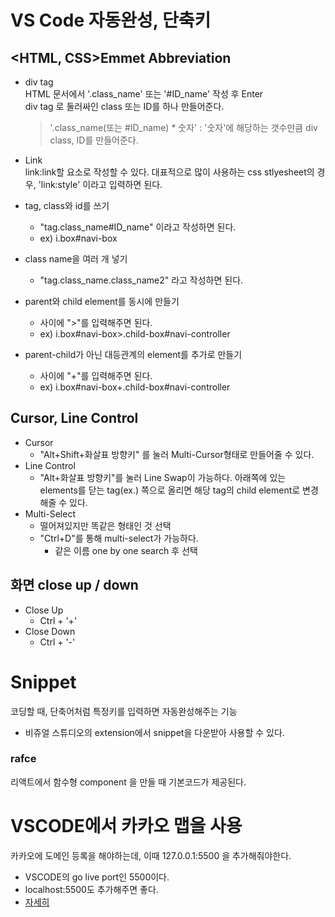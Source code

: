# VS Code 자동완성, 단축키

## <HTML, CSS>Emmet Abbreviation
- div tag   
    HTML 문서에서 '.class_name' 또는 '#ID_name' 작성 후 Enter     
    div tag 로 둘러싸인 class 또는 ID를 하나 만들어준다.

    >'.class_name(또는 #ID_name) * 숫자' : '숫자'에 해당하는 갯수만큼 div class, ID를 만들어준다.

- Link   
    link:link할 요소로 작성할 수 있다.
    대표적으로 많이 사용하는 css stlyesheet의 경우, 'link:style' 이라고 입력하면 된다.

- tag, class와 id를 쓰기
    - "tag.class_name#ID_name" 이라고 작성하면 된다.
    - ex) i.box#navi-box
- class name을 여러 개 넣기
    - "tag.class_name.class_name2" 라고 작성하면 된다.

- parent와 child element를 동시에 만들기
    - 사이에 ">"를 입력해주면 된다.
    - ex) i.box#navi-box>.child-box#navi-controller

- parent-child가 아닌 대등관계의 element를 추가로 만들기
    - 사이에 "+"를 입력해주면 된다.
    - ex) i.box#navi-box+.child-box#navi-controller
## Cursor, Line Control
- Cursor
    - "Alt+Shift+화살표 방향키" 를 눌러 Multi-Cursor형태로 만들어줄 수 있다.
- Line Control
    - "Alt+화살표 방향키"를 눌러 Line Swap이 가능하다. 아래쪽에 있는 elements를 닫는 tag(ex.</div>) 쪽으로 올리면 해당 tag의 child element로 변경해줄 수 있다.
- Multi-Select
    - 떨어져있지만 똑같은 형태인 것 선택
    - "Ctrl+D"를 통해 multi-select가 가능하다.
        - 같은 이름 one by one search 후 선택

## 화면 close up / down
- Close Up
    - Ctrl + '+'
- Close Down
    - Ctrl + '-'
# Snippet
코딩할 때, 단축어처럼 특정키를 입력하면 자동완성해주는 기능
- 비쥬얼 스튜디오의 extension에서 snippet을 다운받아 사용할 수 있다.

### rafce
리액트에서 함수형 component 을 만들 때 기본코드가 제공된다.

# VSCODE에서 카카오 맵을 사용

카카오에 도메인 등록을 해야하는데, 이때 127.0.0.1:5500 을 추가해줘야한다. 
- VSCODE의 go live port인 5500이다.
- localhost:5500도 추가해주면 좋다.
- [자세히](https://injekim97.tistory.com/114)
